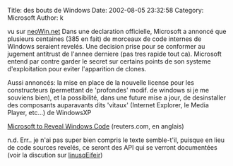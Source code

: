 Title: des bouts de Windows
Date: 2002-08-05 23:32:58
Category: Microsoft
Author: k

vu sur [neoWin.net](http://www.neowin.net)
Dans une declaration officielle, Microsoft a annoncé que plusieurs centaines (385 en fait) de morceaux de code internes de Windows seraient revelés.
Une decision prise pour se conformer au jugement antitrust de l'annee derniere (pas tres rapide tout ca). Microsoft entend par contre garder le secret sur certains points de son systeme d'exploitation pour eviter l'apparition de clones.

Aussi annoncés: la mise en place de la nouvelle license pour les constructeurs (permettant de 'profondes' modif. de windows si je me souviens bien), et la possibilité, dans une future mise a jour, de desinstaller des composants auparavants dits 'vitaux' (Internet Explorer, le Media Player, etc...) de WindowsXP

[Microsoft to Reveal Windows Code](http://www.reuters.com/news_article.jhtml?type=internetnews&StoryID=1292931) (reuters.com, en anglais)

n.d. Err.. je n'ai pas super bien compris le texte semble-t'il, puisque en lieu de code sources revelés, ce seront des API qui se verront documentées (voir la discution sur [linusqEifeir](http://www.linuxfr.org))